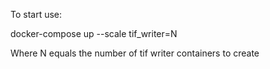 To start use:

docker-compose up --scale tif_writer=N

Where N equals the number of tif writer containers to create